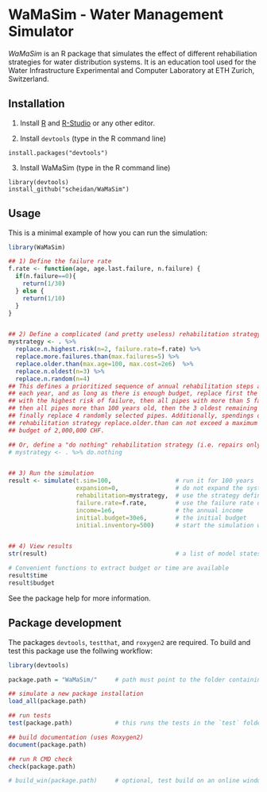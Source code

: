 WaMaSim - Water Management Simulator
====================================

_WaMaSim_ is an R package that simulates the effect of different
rehabiliation strategies for water distribution systems. It is an
education tool used for the Water Infrastructure Experimental and
Computer Laboratory at ETH Zurich, Switzerland.


## Installation

1. Install [R](https://cloud.r-project.org/) and [R-Studio](https://www.rstudio.com/products/RStudio/) or any other editor.

2. Install `devtools` (type in the R command line)
```
install.packages("devtools")
```

3. Install WaMaSim (type in the R command line)
```
library(devtools)
install_github("scheidan/WaMaSim")
```


## Usage

This is a minimal example of how you can run the simulation:
```R
library(WaMaSim)

## 1) Define the failure rate
f.rate <- function(age, age.last.failure, n.failure) {
  if(n.failure==0){
    return(1/30)
  } else {
    return(1/10)
  }
}


## 2) Define a complicated (and pretty useless) rehabilitation strategy
mystrategy <- . %>%
  replace.n.highest.risk(n=2, failure.rate=f.rate) %>%
  replace.more.failures.than(max.failures=5) %>%
  replace.older.than(max.age=100, max.cost=2e6)  %>%
  replace.n.oldest(n=3) %>%
  replace.n.random(n=4)
## This defines a prioritized sequence of annual rehabilitation steps as follows:
## each year, and as long as there is enough budget, replace first the 2 pipes
## with the highest risk of failure, then all pipes with more than 5 failures,
## then all pipes more than 100 years old, then the 3 oldest remaining pipes, and
## finally replace 4 randomly selected pipes. Additionally, spendings on the
## rehabilitation strategy replace.older.than can not exceed a maximum
## budget of 2,000,000 CHF.

## Or, define a "do nothing" rehabilitation strategy (i.e. repairs only, no pipe replacement):
# mystrategy <- . %>% do.nothing


## 3) Run the simulation
result <- simulate(t.sim=100,                  # run it for 100 years
                   expansion=0,                # do not expand the system
                   rehabilitation=mystrategy,  # use the strategy defined above
                   failure.rate=f.rate,        # use the failure rate defined above
                   income=1e6,                 # the annual income
                   initial.budget=30e6,        # the initial budget
                   initial.inventory=500)      # start the simulation with 500 new pipes


## 4) View results
str(result)                                    # a list of model states

# Convenient functions to extract budget or time are available
result$time
result$budget
```

See the package help for more information.



## Package development

The packages `devtools`, `testthat`, and `roxygen2` are required.
To build and test this package use the follwing workflow:
```R
library(devtools)

package.path = "WaMaSim/"     # path must point to the folder containing the WaMaSim files

## simulate a new package installation
load_all(package.path)

## run tests
test(package.path)            # this runs the tests in the `test` folder of the package

## build documentation (uses Roxygen2)
document(package.path)

## run R CMD check
check(package.path)

# build_win(package.path)     # optional, test build on an online windows instance

```